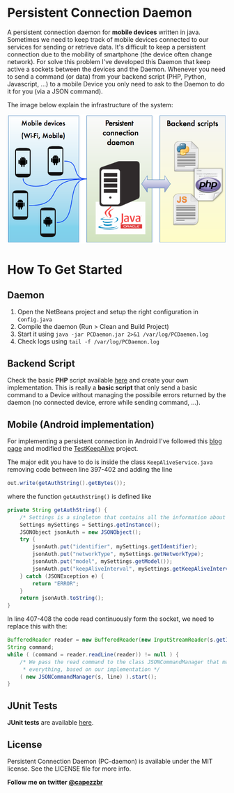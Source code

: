 Persistent Connection Daemon
============================

A persistent connection daemon for **mobile devices** written in java. 
Sometimes we need to keep track of mobile devices connected to our services for sending or retrieve data. 
It's difficult to keep a persistent connection due to the mobility of smartphone (the device often change network). 
For solve this problem I've developed this Daemon that keep active a sockets between the devices and the Daemon.
Whenever you need to send a command (or data) from your backend script (PHP, Python, Javascript, ...) to a mobile Device
you only need to ask to the Daemon to do it for you (via a JSON command).


The image below explain the infrastructure of the system:

![Scheme](environment_scheme.png)

How To Get Started 
==================

Daemon
---------
1. Open the NetBeans project and setup the right configuration in ```Config.java```
2. Compile the daemon (Run > Clean and Build Project)
3. Start it using ```java -jar PCDaemon.jar 2>&1 /var/log/PCDaemon.log```
4. Check logs using ```tail -f /var/log/PCDaemon.log```

Backend Script
---------
Check the basic **PHP** script available [here](/scripts/send-cmd.php) and create your own implementation.
This is really a **basic script** that only send a basic command to a Device without managing the possibile errors 
returned by the daemon (no connected device, errore while sending command, ...).

Mobile (Android implementation)
---------
For implementing a persistent connection in Android I've followed this [blog page](http://devtcg.blogspot.it/2009/01/push-services-implementing-persistent.html)
and modified the [TestKeepAlive](http://code.google.com/p/android-random/source/browse/#svn/trunk/TestKeepAlive) project.

The major edit you have to do is inside the class ```KeepAliveService.java``` removing code between line 397-402
and adding the line
 ```java
out.write(getAuthString().getBytes());
 ```
where the function ```getAuthString()``` is defined like
```Java
private String getAuthString() {
	/* Settings is a singleton that contains all the information about this device */
	Settings mySettings = Settings.getInstance();
	JSONObject jsonAuth = new JSONObject();
	try {
		jsonAuth.put("identifier", mySettings.getIdentifier);
		jsonAuth.put("networkType", mySettings.getNetworkType);
		jsonAuth.put("model", mySettings.getModel());
		jsonAuth.put("keepAliveInterval", mySettings.getKeepAliveInterval);
	} catch (JSONException e) {
		return "ERROR";
	}
	return jsonAuth.toString();
}
```
In line 407-408 the code read continuously form the socket, we need to replace this with the: 
```java
BufferedReader reader = new BufferedReader(new InputStreamReader(s.getInputStream()));
String command;
while ( (command = reader.readLine(reader)) != null ) {
	/* We pass the read command to the class JSONCommandManager that manage 
	 * everything, based on our implementation */
	( new JSONCommandManager(s, line) ).start();
}
```

JUnit Tests
---------
**JUnit tests** are available [here](PC-daemon/test/com/brunocapezzali).

License 
---------
Persistent Connection Daemon (PC-daemon) is available under the MIT license. See the LICENSE file for more info.

**Follow me on twitter [@capezzbr](http://www.twitter.com/capezzbr)**
